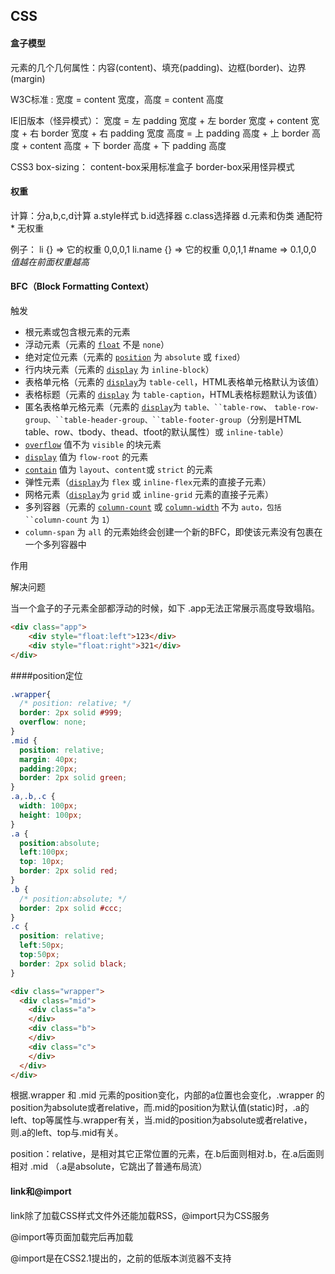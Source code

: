 ## CSS

#### 盒子模型

元素的几个几何属性：内容(content)、填充(padding)、边框(border)、边界(margin)

W3C标准 : 宽度 = content 宽度，高度 = content 高度

IE旧版本（怪异模式）：
宽度 = 左 padding 宽度 + 左 border 宽度 + content 宽度 + 右 border 宽度 + 右 padding 宽度
高度 = 上 padding 高度 + 上 border 高度 + content 高度 + 下 border 高度 + 下 padding 高度

CSS3 box-sizing：
content-box采用标准盒子
border-box采用怪异模式

#### 权重

计算：分a,b,c,d计算
a.style样式
b.id选择器
c.class选择器
d.元素和伪类
通配符 * 无权重

例子：
li {}  => 它的权重 0,0,0,1
li.name {}  => 它的权重 0,0,1,1
\#name => 0.1,0,0
*值越在前面权重越高*

#### BFC（Block Formatting Context）

触发

- 根元素或包含根元素的元素
- 浮动元素（元素的 [`float`](https://developer.mozilla.org/zh-CN/docs/Web/CSS/float) 不是 `none`）
- 绝对定位元素（元素的 [`position`](https://developer.mozilla.org/zh-CN/docs/Web/CSS/position) 为 `absolute` 或 `fixed`）
- 行内块元素（元素的 [`display`](https://developer.mozilla.org/zh-CN/docs/Web/CSS/display) 为 `inline-block`）
- 表格单元格（元素的 [`display`](https://developer.mozilla.org/zh-CN/docs/Web/CSS/display)为 `table-cell`，HTML表格单元格默认为该值）
- 表格标题（元素的 [`display`](https://developer.mozilla.org/zh-CN/docs/Web/CSS/display) 为 `table-caption`，HTML表格标题默认为该值）
- 匿名表格单元格元素（元素的 [`display`](https://developer.mozilla.org/zh-CN/docs/Web/CSS/display)为 `table、``table-row`、 `table-row-group、``table-header-group、``table-footer-group`（分别是HTML table、row、tbody、thead、tfoot的默认属性）或 `inline-table`）
- [`overflow`](https://developer.mozilla.org/zh-CN/docs/Web/CSS/overflow) 值不为 `visible` 的块元素
- [`display`](https://developer.mozilla.org/zh-CN/docs/Web/CSS/display) 值为 `flow-root` 的元素
- [`contain`](https://developer.mozilla.org/zh-CN/docs/Web/CSS/contain) 值为 `layout`、`content`或 `strict` 的元素
- 弹性元素（[`display`](https://developer.mozilla.org/zh-CN/docs/Web/CSS/display)为 `flex` 或 `inline-flex`元素的直接子元素）
- 网格元素（[`display`](https://developer.mozilla.org/zh-CN/docs/Web/CSS/display)为 `grid` 或 `inline-grid` 元素的直接子元素）
- 多列容器（元素的 [`column-count`](https://developer.mozilla.org/zh-CN/docs/Web/CSS/column-count) 或 [`column-width`](https://developer.mozilla.org/zh-CN/docs/Web/CSS/column-width) 不为 `auto，包括 ``column-count` 为 `1`）
- `column-span` 为 `all` 的元素始终会创建一个新的BFC，即使该元素没有包裹在一个多列容器中

作用

解决问题

当一个盒子的子元素全部都浮动的时候，如下 .app无法正常展示高度导致塌陷。

```html
<div class="app">
	<div style="float:left">123</div>
	<div style="float:right">321</div>
</div>
```



####position定位

```css
.wrapper{
  /* position: relative; */
  border: 2px solid #999;
  overflow: none;
}
.mid {
  position: relative;
  margin: 40px;
  padding:20px;
  border: 2px solid green;
}
.a,.b,.c {
  width: 100px;
  height: 100px;
}
.a {  
  position:absolute;
  left:100px;
  top: 10px;
  border: 2px solid red;
}
.b {
  /* position:absolute; */
  border: 2px solid #ccc;
}
.c {
  position: relative;
  left:50px;
  top:50px;
  border: 2px solid black;
}
```

```html
<div class="wrapper">
  <div class="mid">
    <div class="a">
    </div>
    <div class="b">
    </div>
    <div class="c">
    </div>
  </div>
</div> 
```

根据.wrapper 和 .mid 元素的position变化，内部的a位置也会变化，.wrapper 的position为absolute或者relative，而.mid的position为默认值(static)时，.a的left、top等属性与.wrapper有关，当.mid的position为absolute或者relative，则.a的left、top与.mid有关。

position：relative，是相对其它正常位置的元素，在.b后面则相对.b，在.a后面则相对 .mid （.a是absolute，它跳出了普通布局流）

#### link和@import

link除了加载CSS样式文件外还能加载RSS，@import只为CSS服务

@import等页面加载完后再加载

@import是在CSS2.1提出的，之前的低版本浏览器不支持